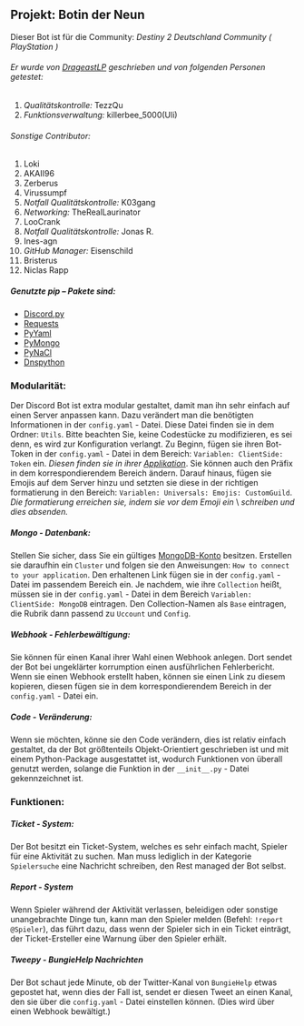 ## **Projekt: Botin der Neun**

Dieser Bot ist für die Community: _Destiny 2 Deutschland Community ( PlayStation )_

###### Er wurde von [DrageastLP](https://github.com/Drageast) geschrieben und von folgenden Personen getestet:
1. _Qualitätskontrolle:_ TezzQu
2. _Funktionsverwaltung:_ killerbee_5000(Uli)

###### Sonstige Contributor:
1. Loki
2. AKAII96
3. Zerberus 
4. Virussumpf
5. _Notfall Qualitätskontrolle:_ K03gang 
6. _Networking:_ TheRealLaurinator
7. LooCrank 
8. _Notfall Qualitätskontrolle:_ Jonas R.
9. Ines-agn
10. _GitHub Manager:_ Eisenschild
11. Bristerus
12. Niclas Rapp

##### Genutzte pip – Pakete sind:

- [Discord.py](https://pypi.org/project/discord.py/)
- [Requests](https://pypi.org/project/requests/)
- [PyYaml](https://pypi.org/project/PyYAML/)
- [PyMongo](https://pypi.org/project/pymongo/)
- [PyNaCl](https://pypi.org/project/PyNaCl/)
- [Dnspython](https://pypi.org/project/dnspython)

### Modularität:

Der Discord Bot ist extra modular gestaltet, damit man ihn sehr einfach auf einen
Server anpassen kann. Dazu verändert man die benötigten Informationen in der `config.yaml` - Datei.
Diese Datei finden sie in dem Ordner: `Utils`. Bitte beachten Sie, keine Codestücke zu
modifizieren, es sei denn, es wird zur Konfiguration verlangt.
Zu Beginn, fügen sie ihren Bot-Token in der `config.yaml` - Datei in dem Bereich:
`Variablen: ClientSide: Token` ein. *Diesen finden sie in ihrer [Applikation](https://discord.com/developers/applications)*. Sie können auch 
den Präfix in dem korrespondierendem Bereich ändern. Darauf hinaus, fügen sie Emojis auf dem Server
hinzu und setzten sie diese in der richtigen formatierung in den Bereich: 
`Variablen: Universals: Emojis: CustomGuild`. *Die formatierung erreichen sie, indem sie vor dem Emoji ein* \ *schreiben und dies absenden.*

##### Mongo - Datenbank:

Stellen Sie sicher, dass Sie ein gültiges [MongoDB-Konto](https://www.mongodb.com/) besitzen. Erstellen sie daraufhin ein `Cluster`
und folgen sie den Anweisungen: `How to connect to your application`. Den erhaltenen Link fügen sie in der
`config.yaml` - Datei im passendem Bereich ein. Je nachdem, wie ihre `Collection` heißt, müssen sie in der 
`config.yaml` - Datei in dem Bereich `Variablen: ClientSide: MongoDB` eintragen. Den Collection-Namen als `Base`
eintragen, die Rubrik dann passend zu `Uccount` und `Config`.

##### Webhook - Fehlerbewältigung:

Sie können für einen Kanal ihrer Wahl einen Webhook anlegen. Dort sendet der Bot bei ungeklärter korrumption einen 
ausführlichen Fehlerbericht. Wenn sie einen Webhook erstellt haben, können sie einen Link zu diesem kopieren,
diesen fügen sie in dem korrespondierendem Bereich in der `config.yaml` - Datei ein.

##### Code - Veränderung:

Wenn sie möchten, könne sie den Code verändern, dies ist relativ einfach gestaltet, da der Bot größtenteils 
Objekt-Orientiert geschrieben ist und mit einem Python-Package ausgestattet ist, wodurch Funktionen von überall 
genutzt werden, solange die Funktion in der `__init__.py` - Datei gekennzeichnet ist.

### Funktionen:

##### Ticket - System:

Der Bot besitzt ein Ticket-System, welches es sehr einfach macht, Spieler für 
eine Aktivität zu suchen. Man muss lediglich in der Kategorie `Spielersuche`
eine Nachricht schreiben, den Rest managed der Bot selbst.

##### Report - System

Wenn Spieler während der Aktivität verlassen, beleidigen oder sonstige unangebrachte 
Dinge tun, kann man den Spieler melden (Befehl: `!report @Spieler`), das führt dazu, dass wenn der Spieler sich in ein Ticket
einträgt, der Ticket-Ersteller eine Warnung über den Spieler erhält.

##### Tweepy - BungieHelp Nachrichten

Der Bot schaut jede Minute, ob der Twitter-Kanal von `BungieHelp` etwas gepostet hat, wenn dies 
der Fall ist, sendet er diesen Tweet an einen Kanal, den sie über die `config.yaml` - Datei einstellen können. 
(Dies wird über einen Webhook bewältigt.)